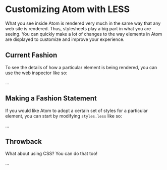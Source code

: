# Customizing Atom with LESS

What you see inside Atom is rendered very much in the same way that any
web site is rendered. Thus, stylesheets play a big part in what you are
seeing. You can quickly make a lot of changes to the way elements in Atom
are displayed to customize and improve your experience.

## Current Fashion

To see the details of how a particular element is being rendered, you can
use the web inspector like so:

...

## Making a Fashion Statement

If you would like Atom to adopt a certain set of styles for a particular
element, you can start by modifying `styles.less` like so:

...

## Throwback

What about using CSS? You can do that too!

...
